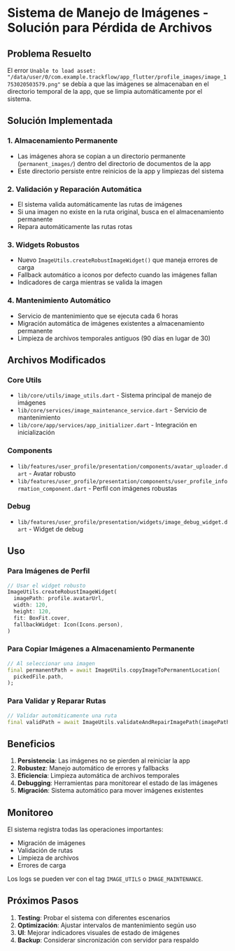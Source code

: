 # Sistema de Manejo de Imágenes - Solución para Pérdida de Archivos

## Problema Resuelto

El error `Unable to load asset: "/data/user/0/com.example.trackflow/app_flutter/profile_images/image_1753020503579.png"` se debía a que las imágenes se almacenaban en el directorio temporal de la app, que se limpia automáticamente por el sistema.

## Solución Implementada

### 1. **Almacenamiento Permanente**

- Las imágenes ahora se copian a un directorio permanente (`permanent_images/`) dentro del directorio de documentos de la app
- Este directorio persiste entre reinicios de la app y limpiezas del sistema

### 2. **Validación y Reparación Automática**

- El sistema valida automáticamente las rutas de imágenes
- Si una imagen no existe en la ruta original, busca en el almacenamiento permanente
- Repara automáticamente las rutas rotas

### 3. **Widgets Robustos**

- Nuevo `ImageUtils.createRobustImageWidget()` que maneja errores de carga
- Fallback automático a iconos por defecto cuando las imágenes fallan
- Indicadores de carga mientras se valida la imagen

### 4. **Mantenimiento Automático**

- Servicio de mantenimiento que se ejecuta cada 6 horas
- Migración automática de imágenes existentes a almacenamiento permanente
- Limpieza de archivos temporales antiguos (90 días en lugar de 30)

## Archivos Modificados

### Core Utils

- `lib/core/utils/image_utils.dart` - Sistema principal de manejo de imágenes
- `lib/core/services/image_maintenance_service.dart` - Servicio de mantenimiento
- `lib/core/app/services/app_initializer.dart` - Integración en inicialización

### Components

- `lib/features/user_profile/presentation/components/avatar_uploader.dart` - Avatar robusto
- `lib/features/user_profile/presentation/components/user_profile_information_component.dart` - Perfil con imágenes robustas

### Debug

- `lib/features/user_profile/presentation/widgets/image_debug_widget.dart` - Widget de debug

## Uso

### Para Imágenes de Perfil

```dart
// Usar el widget robusto
ImageUtils.createRobustImageWidget(
  imagePath: profile.avatarUrl,
  width: 120,
  height: 120,
  fit: BoxFit.cover,
  fallbackWidget: Icon(Icons.person),
)
```

### Para Copiar Imágenes a Almacenamiento Permanente

```dart
// Al seleccionar una imagen
final permanentPath = await ImageUtils.copyImageToPermanentLocation(
  pickedFile.path,
);
```

### Para Validar y Reparar Rutas

```dart
// Validar automáticamente una ruta
final validPath = await ImageUtils.validateAndRepairImagePath(imagePath);
```

## Beneficios

1. **Persistencia**: Las imágenes no se pierden al reiniciar la app
2. **Robustez**: Manejo automático de errores y fallbacks
3. **Eficiencia**: Limpieza automática de archivos temporales
4. **Debugging**: Herramientas para monitorear el estado de las imágenes
5. **Migración**: Sistema automático para mover imágenes existentes

## Monitoreo

El sistema registra todas las operaciones importantes:

- Migración de imágenes
- Validación de rutas
- Limpieza de archivos
- Errores de carga

Los logs se pueden ver con el tag `IMAGE_UTILS` o `IMAGE_MAINTENANCE`.

## Próximos Pasos

1. **Testing**: Probar el sistema con diferentes escenarios
2. **Optimización**: Ajustar intervalos de mantenimiento según uso
3. **UI**: Mejorar indicadores visuales de estado de imágenes
4. **Backup**: Considerar sincronización con servidor para respaldo
